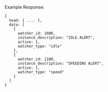 Example Response:

    {
      head: { .... },
      data: [
        {
          watcher_id: 1000,
          instance_description: "IDLE ALERT",
          active: 1,
          watcher_type: "idle"
        },
        {
          watcher_id: 1100,
          instance_description: "SPEEDING ALERT",
          active: 1,
          watcher_type: "speed"
        }
      ]
    }

